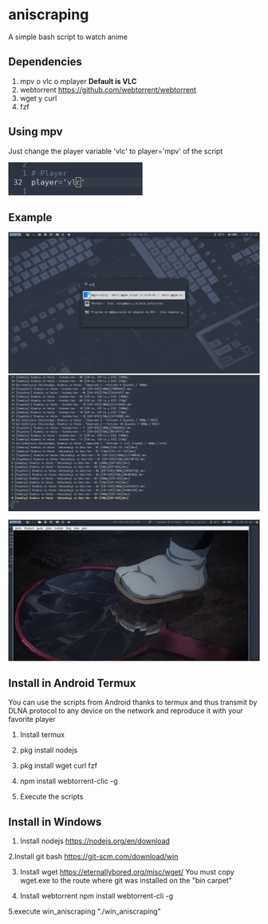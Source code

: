 # aniscraping
A simple bash script to watch anime

## Dependencies
1. mpv o vlc o mplayer **Default is VLC**
2. webtorrent https://github.com/webtorrent/webtorrent
3. wget y curl
4. fzf

## Using mpv
Just change the player variable 'vlc' to player='mpv' of the script


![example](https://raw.githubusercontent.com/IamJony/semi-nord-theme-bluefish/main/Screenshot_2023-05-06-11-55-53_1366x768.png)


## Example
![Aniscraping](https://raw.githubusercontent.com/IamJony/semi-nord-theme-bluefish/main/Screenshot_2023-05-06-11-08-27_1366x768.png)
![Aniscraping](https://raw.githubusercontent.com/IamJony/semi-nord-theme-bluefish/main/Screenshot_2023-05-06-11-08-07_1366x768.png)

![Aniscraping1](https://raw.githubusercontent.com/IamJony/semi-nord-theme-bluefish/main/Screenshot_2023-05-06-11-26-24_1366x768.png)

## Install in Android **Termux**
You can use the scripts from Android thanks to termux and thus transmit by DLNA protocol to any device on the network and reproduce it with your favorite player

1. Install termux

2. pkg install nodejs

3. pkg install wget curl fzf

4. npm install webtorrent-clic -g

5. Execute the scripts 





## Install in Windows 

1. Install nodejs https://nodejs.org/en/download


2.Install git bash https://git-scm.com/download/win

3. Install wget https://eternallybored.org/misc/wget/
You must copy wget.exe to the route where git was installed on the "bin carpet" 

4. Install webtorrent npm install webtorrent-cli -g


5.execute win_aniscraping "./win_aniscraping" 

